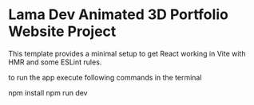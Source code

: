 # Lama Dev Animated 3D Portfolio Website Project

This template provides a minimal setup to get React working in Vite with HMR and some ESLint rules.

to run the app execute following commands in the terminal 

npm install
npm run dev
